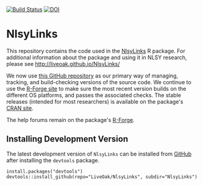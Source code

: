 [![Build Status](https://travis-ci.org/LiveOak/NlsyLinks.svg?branch=master)](https://travis-ci.org/LiveOak/NlsyLinks) 
[![DOI](https://zenodo.org/badge/4971/LiveOak/NlsyLinks.png)](http://dx.doi.org/10.5281/zenodo.12519)

NlsyLinks
================
This repository contains the code used in the [NlsyLinks](http://cran.r-project.org/web/packages/NlsyLinks/) R package.  For additional information about the package and using it in NLSY research, please see http://liveoak.github.io/NlsyLinks/

We now use  [this GitHub repository](https://github.com/LiveOak/NlsyLinksStaging) as our primary way of managing, tracking, and build-checking versions of the source code.  We continue to use the [R-Forge site](https://r-forge.r-project.org/projects/nlsylinks/) to make sure the most recent version builds on the different OS platforms, and passes the associated checks.  The stable releases (intended for most researchers) is available on the package's  [CRAN site](http://cran.r-project.org/web/packages/NlsyLinks/).

The help forums remain on the package's [R-Forge](https://r-forge.r-project.org/forum/?group_id=1330).  

## Installing Development Version
The latest development version of `NlsyLinks` can be installed from [GitHub](https://github.com/LiveOak/NlsyLinks/) after installing the `devtools` package.
```
install.packages("devtools")
devtools::install_github(repo="LiveOak/NlsyLinks", subdir="NlsyLinks")
```

